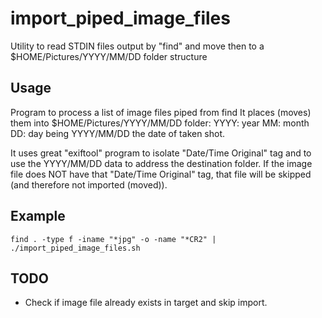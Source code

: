 # import_piped_image_files
Utility to read STDIN files output by "find" and move then to a $HOME/Pictures/YYYY/MM/DD folder structure

## Usage
Program to process a list of image files piped from find
It places (moves) them into $HOME/Pictures/YYYY/MM/DD folder:
YYYY: year
MM: month
DD: day
being YYYY/MM/DD the date of taken shot.

It uses great "exiftool" program to isolate "Date/Time Original" tag and to use the YYYY/MM/DD data to address the destination folder.
If the image file does NOT have that "Date/Time Original" tag, that file will be skipped (and therefore not imported (moved)).



## Example
```
find . -type f -iname "*jpg" -o -name "*CR2" | ./import_piped_image_files.sh
```

## TODO
- Check if image file already exists in target and skip import.
